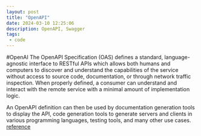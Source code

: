 ```yaml
---
layout: post
title: "OpenAPI"
date: 2024-03-10 12:25:06
description: OpenAPI, Swagger 
tags:
 - code
---
```


#OpenAI
The OpenAPI Specification (OAS) defines a standard, language-agnostic interface to RESTful APIs which allows both humans and computers to discover and understand the capabilities of the service without access to source code, documentation, or through network traffic inspection. When properly defined, a consumer can understand and interact with the remote service with a minimal amount of implementation logic.

An OpenAPI definition can then be used by documentation generation tools to display the API, code generation tools to generate servers and clients in various programming languages, testing tools, and many other use cases.
[reference](https://swagger.io/docs/specification/v3_0/about/)

